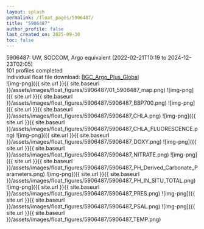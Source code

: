 ```yaml
---
layout: splash
permalink: /float_pages/5906487/
title: "5906487"
author_profile: false
last_created_on: 2025-09-30
toc: false
---
```

 
5906487: UW, SOCCOM, Argo equivalent (2022-02-21T10:19 to 2024-12-23T02:05)\
101 profiles completed\
Individual float file download: [BGC_Argo_Plus_Global](https://ftp.soest.hawaii.edu/bgc_argo_plus/Individual_Floats/outliers_removed/5906487_Sprof_processed.nc)\
![img-png]({{ site.url }}{{ site.baseurl }}/assets/images/float_figures/5906487/01_5906487_map.png)
![img-png]({{ site.url }}{{ site.baseurl }}/assets/images/float_figures/5906487/5906487_BBP700.png)
![img-png]({{ site.url }}{{ site.baseurl }}/assets/images/float_figures/5906487/5906487_CHLA.png)
![img-png]({{ site.url }}{{ site.baseurl }}/assets/images/float_figures/5906487/5906487_CHLA_FLUORESCENCE.png)
![img-png]({{ site.url }}{{ site.baseurl }}/assets/images/float_figures/5906487/5906487_DOXY.png)
![img-png]({{ site.url }}{{ site.baseurl }}/assets/images/float_figures/5906487/5906487_NITRATE.png)
![img-png]({{ site.url }}{{ site.baseurl }}/assets/images/float_figures/5906487/5906487_PH_Derived_Carbonate_Parameters.png)
![img-png]({{ site.url }}{{ site.baseurl }}/assets/images/float_figures/5906487/5906487_PH_IN_SITU_TOTAL.png)
![img-png]({{ site.url }}{{ site.baseurl }}/assets/images/float_figures/5906487/5906487_PRES.png)
![img-png]({{ site.url }}{{ site.baseurl }}/assets/images/float_figures/5906487/5906487_PSAL.png)
![img-png]({{ site.url }}{{ site.baseurl }}/assets/images/float_figures/5906487/5906487_TEMP.png)

